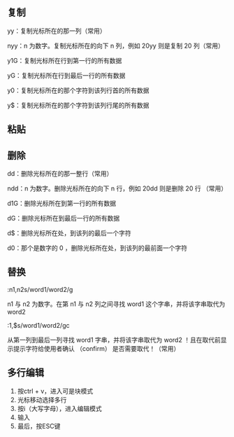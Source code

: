 ## 复制

yy：复制光标所在的那一列（常用）

nyy：n 为数字。复制光标所在的向下 n 列，例如 20yy 则是复制 20 列（常用）

y1G：复制光标所在行到第一行的所有数据

yG：复制光标所在行到最后一行的所有数据

y0：复制光标所在的那个字符到该列行首的所有数据

y$：复制光标所在的那个字符到该列行尾的所有数据

## 粘贴



## 删除

dd：删除光标所在的那一整行（常用）

ndd：n 为数字。删除光标所在的向下 n 行，例如 20dd 则是删除 20 行 （常用）

d1G：删除光标所在到第一行的所有数据

dG：删除光标所在到最后一行的所有数据

d$：删除光标所在处，到该列的最后一个字符

d0：那个是数字的 0 ，删除光标所在处，到该列的最前面一个字符

## 替换

:n1,n2s/word1/word2/g

n1 与 n2 为数字。在第 n1 与 n2 列之间寻找 word1 这个字串，并将该字串取代为 word2 

:1,$s/word1/word2/gc	

从第一列到最后一列寻找 word1 字串，并将该字串取代为 word2 ！且在取代前显示提示字符给使用者确认 （confirm） 是否需要取代！（常用）

## 多行编辑

1. 按ctrl + v，进入可是块模式
2. 光标移动选择多行
3. 按i（大写字母），进入编辑模式
4. 输入
5. 最后，按ESC键
